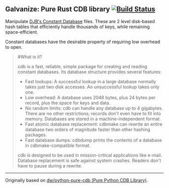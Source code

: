 ## Galvanize: Pure Rust CDB library [![Build Status](https://travis-ci.org/estebank/galvanize.svg?branch=master)](https://travis-ci.org/estebank/galvanize)

Manipulate [DJB's Constant Database](http://cr.yp.to/cdb.html) files. These are
2 level disk-based hash tables that efficiently handle thousands of keys, while
remaining space-efficient.

Constant databases have the desirable property of requiring low overhead to
open.

>#What is it?
>
>cdb is a fast, reliable, simple package for creating and reading constant
>databases. Its database structure provides several features:
>
>* Fast lookups: A successful lookup in a large database normally takes just
>two disk accesses. An unsuccessful lookup takes only one.
>* Low overhead: A database uses 2048 bytes, plus 24 bytes per record, plus
>the space for keys and data.
>* No random limits: cdb can handle any database up to 4 gigabytes. There are
>no other restrictions; records don't even have to fit into memory.
>Databases are stored in a machine-independent format.
>* Fast atomic database replacement: cdbmake can rewrite an entire database
>two orders of magnitude faster than other hashing packages.
>* Fast database dumps: cdbdump prints the contents of a database in
>cdbmake-compatible format.
>
> cdb is designed to be used in mission-critical applications like e-mail.
> Database replacement is safe against system crashes. Readers don't have to
> pause during a rewrite.


---

Originally based on [dw/python-pure-cdb (Pure Python CDB
Library)](https://github.com/dw/python-pure-cdb).
